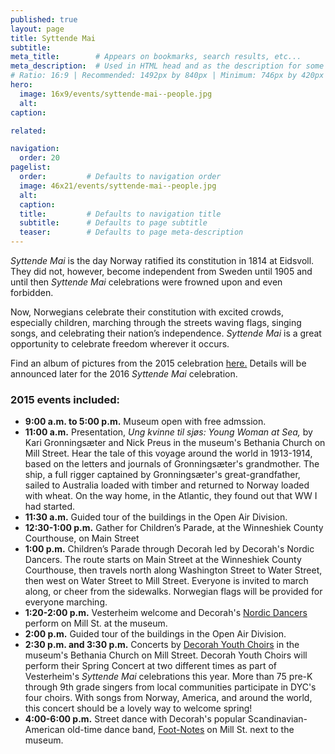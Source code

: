 ```yaml
---
published: true
layout: page
title: Syttende Mai
subtitle: 
meta_title:        # Appears on bookmarks, search results, etc...
meta_description:  # Used in HTML head and as the description for some search engines
# Ratio: 16:9 | Recommended: 1492px by 840px | Minimum: 746px by 420px
hero:
  image: 16x9/events/syttende-mai--people.jpg
  alt: 
caption: 

related:

navigation:
  order: 20
pagelist:
  order:         # Defaults to navigation order
  image: 46x21/events/syttende-mai--people.jpg
  alt: 
  caption:
  title:         # Defaults to navigation title
  subtitle:      # Defaults to page subtitle
  teaser:        # Defaults to page meta-description  
---
```

_Syttende Mai_ is the day Norway ratified its constitution in 1814 at Eidsvoll. They did not, however, become independent from Sweden until 1905 and until then _Syttende Mai_ celebrations were frowned upon and even forbidden.

Now, Norwegians celebrate their constitution with excited crowds, especially children, marching through the streets waving flags, singing songs, and celebrating their nation’s independence. _Syttende Mai_ is a great opportunity to celebrate freedom wherever it occurs. 

Find an album of pictures from the 2015 celebration [here.](https://www.facebook.com/media/set/?set=a.10152832768844109.1073741882.18263584108&type=1) Details will be announced later for the 2016 _Syttende Mai_ celebration.

### 2015 events included:

* **9:00 a.m. to 5:00 p.m.** Museum open with free admssion. 
* **11:00 a.m.** Presentation, _Ung kvinne til sjøs: Young Woman at Sea,_ by Kari Gronningsæter and Nick Preus in the museum's Bethania Church on Mill Street. Hear the tale of this voyage around the world in 1913-1914, based on the letters and journals of Gronningsæter's grandmother. The ship, a full rigger captained by Gronningsæter's great-grandfather, sailed to Australia loaded with timber and returned to Norway loaded with wheat. On the way home, in the Atlantic, they found out that WW I had started.
* **11:30 a.m.** Guided tour of the buildings in the Open Air Division.
* **12:30-1:00 p.m.** Gather for Children’s Parade, at the Winneshiek County Courthouse, on Main Street
* **1:00 p.m.** Children’s Parade through Decorah led by Decorah's Nordic Dancers. The route starts on Main Street at the Winneshiek County Courthouse, then travels north along Washington Street to Water Street, then west on Water Street to Mill Street. Everyone is invited to march along, or cheer from the sidewalks. Norwegian flags will be provided for everyone marching. 
* **1:20-2:00 p.m.** Vesterheim welcome and Decorah's [Nordic Dancers](https://www.facebook.com/groups/60204933647/) perform on Mill St. at the museum.
* **2:00 p.m.** Guided tour of the buildings in the Open Air Division.
* **2:30 p.m. and 3:30 p.m.**  Concerts by [Decorah Youth Choirs](http://www.decorahyouthchoirs.org/) in the museum's Bethania Church on Mill Street. Decorah Youth Choirs will perform their Spring Concert at two different times as part of Vesterheim's _Syttende Mai_ celebrations this year. More than 75 pre-K through 9th grade singers from local communities participate in DYC's four choirs. With songs from Norway, America, and around the world, this concert should be a lovely way to welcome spring!
* **4:00-6:00 p.m.** Street dance with Decorah's popular Scandinavian-American old-time dance band, [Foot-Notes](http://www.footnotes.dance/) on Mill St. next to the museum. 
